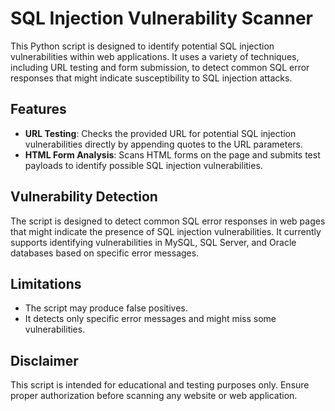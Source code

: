 # SQL Injection Vulnerability Scanner

This Python script is designed to identify potential SQL injection vulnerabilities within web applications. It uses a variety of techniques, including URL testing and form submission, to detect common SQL error responses that might indicate susceptibility to SQL injection attacks.

## Features

- **URL Testing**: Checks the provided URL for potential SQL injection vulnerabilities directly by appending quotes to the URL parameters.
- **HTML Form Analysis**: Scans HTML forms on the page and submits test payloads to identify possible SQL injection vulnerabilities.


## Vulnerability Detection

The script is designed to detect common SQL error responses in web pages that might indicate the presence of SQL injection vulnerabilities. It currently supports identifying vulnerabilities in MySQL, SQL Server, and Oracle databases based on specific error messages.

## Limitations

- The script may produce false positives.
- It detects only specific error messages and might miss some vulnerabilities.

## Disclaimer

This script is intended for educational and testing purposes only. Ensure proper authorization before scanning any website or web application.


